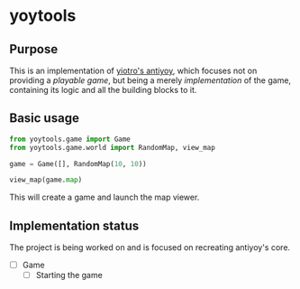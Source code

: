 # yoytools

## Purpose

This is an implementation of [yiotro's antiyoy](https://github.com/yiotro/Antiyoy), which focuses not on providing a *playable game*, but being a merely *implementation* of the game, containing its logic and all the building blocks to it.

## Basic usage

```python
from yoytools.game import Game
from yoytools.game.world import RandomMap, view_map

game = Game([], RandomMap(10, 10))

view_map(game.map)
```

This will create a game and launch the map viewer.

## Implementation status

The project is being worked on and is focused on recreating antiyoy's core.

- [ ] Game
  - [ ] Starting the game